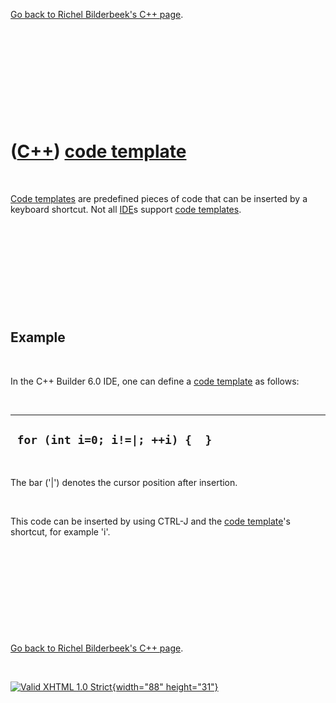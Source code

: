 

[Go back to Richel Bilderbeek's C++ page](Cpp.htm).

 

 

 

 

 

([C++](Cpp.htm)) [code template](CppCodeTemplate.htm)
=====================================================

 

[Code templates](CppCodeTemplate.htm) are predefined pieces of code that
can be inserted by a keyboard shortcut. Not all [IDE](CppIde.htm)s
support [code templates](CppCodeTemplate.htm).

 

 

 

 

 

Example
-------

 

In the C++ Builder 6.0 IDE, one can define a [code
template](CppCodeTemplate.htm) as follows:

 

  ----------------------------------
  ` for (int i=0; i!=|; ++i) {  }`
  ----------------------------------

 

The bar ('|') denotes the cursor position after insertion.

 

This code can be inserted by using CTRL-J and the [code
template](CppCodeTemplate.htm)'s shortcut, for example 'i'.

 

 

 

 

 

[Go back to Richel Bilderbeek's C++ page](Cpp.htm).



 

[![Valid XHTML 1.0 Strict](valid-xhtml10.png){width="88"
height="31"}](http://validator.w3.org/check?uri=referer)
